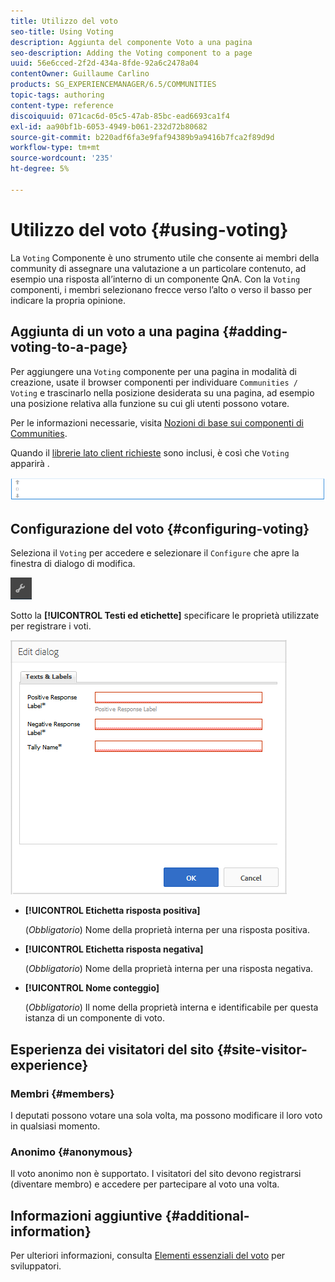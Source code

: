 ```yaml
---
title: Utilizzo del voto
seo-title: Using Voting
description: Aggiunta del componente Voto a una pagina
seo-description: Adding the Voting component to a page
uuid: 56e6cced-2f2d-434a-8fde-92a6c2478a04
contentOwner: Guillaume Carlino
products: SG_EXPERIENCEMANAGER/6.5/COMMUNITIES
topic-tags: authoring
content-type: reference
discoiquuid: 071cac6d-05c5-47ab-85bc-ead6693ca1f4
exl-id: aa90bf1b-6053-4949-b061-232d72b80682
source-git-commit: b220adf6fa3e9faf94389b9a9416b7fca2f89d9d
workflow-type: tm+mt
source-wordcount: '235'
ht-degree: 5%

---
```


# Utilizzo del voto {#using-voting}

La `Voting` Componente è uno strumento utile che consente ai membri della community di assegnare una valutazione a un particolare contenuto, ad esempio una risposta all’interno di un componente QnA. Con la `Voting` componenti, i membri selezionano frecce verso l’alto o verso il basso per indicare la propria opinione.

## Aggiunta di un voto a una pagina {#adding-voting-to-a-page}

Per aggiungere una `Voting` componente per una pagina in modalità di creazione, usate il browser componenti per individuare `Communities / Voting` e trascinarlo nella posizione desiderata su una pagina, ad esempio una posizione relativa alla funzione su cui gli utenti possono votare.

Per le informazioni necessarie, visita [Nozioni di base sui componenti di Communities](basics.md).

Quando il [librerie lato client richieste](essentials-voting.md#essentials-for-client-side) sono inclusi, è così che `Voting` apparirà .

![componente del voto](assets/voting-component.png)

## Configurazione del voto {#configuring-voting}

Seleziona il `Voting` per accedere e selezionare il `Configure` che apre la finestra di dialogo di modifica.

![configurare](assets/configure-new.png)

Sotto la **[!UICONTROL Testi ed etichette]** specificare le proprietà utilizzate per registrare i voti.

![etichetta di voto](assets/voting-label.png)

* **[!UICONTROL Etichetta risposta positiva]**

   (*Obbligatorio*) Nome della proprietà interna per una risposta positiva.

* **[!UICONTROL Etichetta risposta negativa]**

   (*Obbligatorio*) Nome della proprietà interna per una risposta negativa.

* **[!UICONTROL Nome conteggio]**

   (*Obbligatorio*) Il nome della proprietà interna e identificabile per questa istanza di un componente di voto.

## Esperienza dei visitatori del sito {#site-visitor-experience}

### Membri {#members}

I deputati possono votare una sola volta, ma possono modificare il loro voto in qualsiasi momento.

### Anonimo {#anonymous}

Il voto anonimo non è supportato. I visitatori del sito devono registrarsi (diventare membro) e accedere per partecipare al voto una volta.

## Informazioni aggiuntive {#additional-information}

Per ulteriori informazioni, consulta [Elementi essenziali del voto](essentials-voting.md) per sviluppatori.

